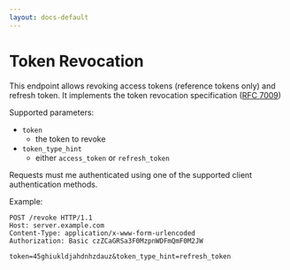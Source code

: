```yaml
---
layout: docs-default
---
```


# Token Revocation

This endpoint allows revoking access tokens (reference tokens only) and refresh token.
It implements the token revocation specification ([RFC 7009](https://tools.ietf.org/html/rfc7009))

Supported parameters:

* `token`
    * the token to revoke
* `token_type_hint`
    * either `access_token` or `refresh_token`

Requests must me authenticated using one of the supported client authentication methods.

Example:

```
POST /revoke HTTP/1.1
Host: server.example.com
Content-Type: application/x-www-form-urlencoded
Authorization: Basic czZCaGRSa3F0MzpnWDFmQmF0M2JW

token=45ghiukldjahdnhzdauz&token_type_hint=refresh_token
```